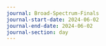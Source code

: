 ```yaml
---
journal: Broad-Spectrum-Finals
journal-start-date: 2024-06-02
journal-end-date: 2024-06-02
journal-section: day
---
```

